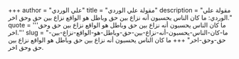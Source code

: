 +++
author = "علي الوردي"
title = "مقولة علي الوردي"
description = "مقولة علي الوردي: ما كان الناس يحسبون أنه نزاع بين حق وباطل هو الواقع نزاع بين حق وحق اخر."
quote = '''ما كان الناس يحسبون أنه نزاع بين حق وباطل هو الواقع نزاع بين حق وحق اخر.''' 
slug = "ما-كان-الناس-يحسبون-أنه-نزاع-بين-حق-وباطل-هو-الواقع-نزاع-بين-حق-وحق-اخر"
+++
ما كان الناس يحسبون أنه نزاع بين حق وباطل هو الواقع نزاع بين حق وحق اخر.
